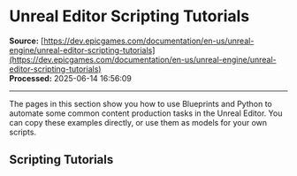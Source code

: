 # Unreal Editor Scripting Tutorials

**Source:** [https://dev.epicgames.com/documentation/en-us/unreal-engine/unreal-editor-scripting-tutorials](https://dev.epicgames.com/documentation/en-us/unreal-engine/unreal-editor-scripting-tutorials)  
**Processed:** 2025-06-14 16:56:09

---

The pages in this section show you how to use Blueprints and Python to automate some common content production tasks in the Unreal Editor. You can copy these examples directly, or use them as models for your own scripts.

## Scripting Tutorials